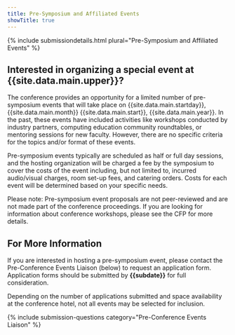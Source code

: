 ```yaml
---
title: Pre-Symposium and Affiliated Events
showTitle: true
---
```


{% include submissiondetails.html plural="Pre-Symposium and Affiliated Events" %}


## Interested in organizing a special event at {{site.data.main.upper}}?  

The conference provides an opportunity for a limited number of pre-symposium events that will take place on {{site.data.main.startday}}, {{site.data.main.month}} {{site.data.main.start}}, {{site.data.main.year}}.  In the past, these events have included activities like workshops conducted by industry partners, computing education community roundtables, or mentoring sessions for new faculty.  However, there are no specific criteria for the topics and/or format of these events.

Pre-symposium events typically are scheduled as half or full day sessions, and the hosting organization will be charged a fee by the symposium to cover the costs of the event including, but not limited to, incurred audio/visual charges, room set-up fees, and catering orders.  Costs for each event will be determined based on your specific needs.

Please note:  Pre-symposium event proposals are not peer-reviewed and are not made part of the conference proceedings.  If you are looking for information about conference workshops, please see the CFP for more details.

## For More Information

If you are interested in hosting a pre-symposium event, please contact the Pre-Conference Events Liaison (below) to request an application form.  Application forms should be submitted by <b>{{subdate}}</b> for full consideration.

Depending on the number of applications submitted and space availability at the conference hotel, not all events may be selected for inclusion.  

{% include submission-questions category="Pre-Conference Events Liaison" %}